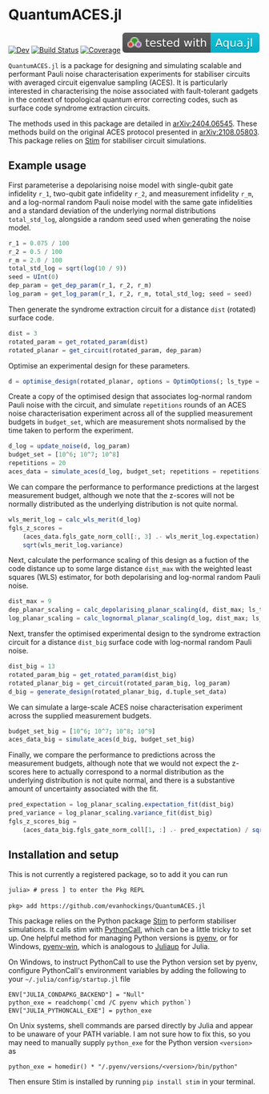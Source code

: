 # QuantumACES.jl

<!--[![Stable](https://img.shields.io/badge/docs-stable-blue.svg)](https://evanhockings.github.io/QuantumACES.jl/stable/)-->
[![Dev](https://img.shields.io/badge/docs-dev-blue.svg)](https://evanhockings.github.io/QuantumACES.jl/dev/)
[![Build Status](https://github.com/evanhockings/QuantumACES.jl/actions/workflows/CI.yml/badge.svg?branch=main)](https://github.com/evanhockings/QuantumACES.jl/actions/workflows/CI.yml?query=branch%3Amain)
[![Coverage](https://codecov.io/gh/evanhockings/QuantumACES.jl/branch/main/graph/badge.svg)](https://codecov.io/gh/evanhockings/QuantumACES.jl)
[![Aqua QA](https://raw.githubusercontent.com/JuliaTesting/Aqua.jl/master/badge.svg)](https://github.com/JuliaTesting/Aqua.jl)

`QuantumACES.jl` is a package for designing and simulating scalable and performant Pauli noise characterisation experiments for stabiliser circuits with averaged circuit eigenvalue sampling (ACES).
It is particularly interested in characterising the noise associated with fault-tolerant gadgets in the context of topological quantum error correcting codes, such as surface code syndrome extraction circuits.

The methods used in this package are detailed in [arXiv:2404.06545](https://arxiv.org/abs/2404.06545).<!--, and the code generating the data for this paper can be found in the `scalable_aces` folder on the [scalable_aces](https://github.com/evanhockings/QuantumACES.jl/tree/scalable_aces) branch.{:/comment}-->
These methods build on the original ACES protocol presented in [arXiv:2108.05803](https://arxiv.org/abs/2108.05803).
This package relies on [Stim](https://github.com/quantumlib/Stim) for stabiliser circuit simulations.

## Example usage

First parameterise a depolarising noise model with single-qubit gate infidelity `r_1`, two-qubit gate infidelity `r_2`, and measurement infidelity `r_m`, and a log-normal random Pauli noise model with the same gate infidelities and a standard deviation of the underlying normal distributions `total_std_log`, alongside a random seed used when generating the noise model.

```julia
r_1 = 0.075 / 100
r_2 = 0.5 / 100
r_m = 2.0 / 100
total_std_log = sqrt(log(10 / 9))
seed = UInt(0)
dep_param = get_dep_param(r_1, r_2, r_m)
log_param = get_log_param(r_1, r_2, r_m, total_std_log; seed = seed)
```

Then generate the syndrome extraction circuit for a distance `dist` (rotated) surface code.

```julia
dist = 3
rotated_param = get_rotated_param(dist)
rotated_planar = get_circuit(rotated_param, dep_param)
```

Optimise an experimental design for these parameters.

```julia
d = optimise_design(rotated_planar, options = OptimOptions(; ls_type = :wls, seed = seed))
```

Create a copy of the optimised design that associates log-normal random Pauli noise with the circuit, and simulate `repetitions` rounds of an ACES noise characterisation experiment across all of the supplied measurement budgets in `budget_set`, which are measurement shots normalised by the time taken to perform the experiment.

```julia
d_log = update_noise(d, log_param)
budget_set = [10^6; 10^7; 10^8]
repetitions = 20
aces_data = simulate_aces(d_log, budget_set; repetitions = repetitions)
```

We can compare the performance to performance predictions at the largest measurement budget, although we note that the z-scores will not be normally distributed as the underlying distribution is not quite normal.

```julia
wls_merit_log = calc_wls_merit(d_log)
fgls_z_scores =
    (aces_data.fgls_gate_norm_coll[:, 3] .- wls_merit_log.expectation) /
    sqrt(wls_merit_log.variance)
```

Next, calculate the performance scaling of this design as a fuction of the code distance up to some large distance `dist_max` with the weighted least squares (WLS) estimator, for both depolarising and log-normal random Pauli noise.

```julia
dist_max = 9
dep_planar_scaling = calc_depolarising_planar_scaling(d, dist_max; ls_type = :wls)
log_planar_scaling = calc_lognormal_planar_scaling(d_log, dist_max; ls_type = :wls, seed = seed)
```

Next, transfer the optimised experimental design to the syndrome extraction circuit for a distance `dist_big` surface code with log-normal random Pauli noise.

```julia
dist_big = 13
rotated_param_big = get_rotated_param(dist_big)
rotated_planar_big = get_circuit(rotated_param_big, log_param)
d_big = generate_design(rotated_planar_big, d.tuple_set_data)
```

We can simulate a large-scale ACES noise characterisation experiment across the supplied measurement budgets.

```julia
budget_set_big = [10^6; 10^7; 10^8; 10^9]
aces_data_big = simulate_aces(d_big, budget_set_big)
```

Finally, we compare the performance to predictions across the measurement budgets, although note that we would not expect the z-scores here to actually correspond to a normal distribution as the underlying distribution is not quite normal, and there is a substantive amount of uncertainty associated with the fit.

```julia
pred_expectation = log_planar_scaling.expectation_fit(dist_big)
pred_variance = log_planar_scaling.variance_fit(dist_big)
fgls_z_scores_big =
    (aces_data_big.fgls_gate_norm_coll[1, :] .- pred_expectation) / sqrt(pred_variance)
```

## Installation and setup

This is not currently a registered package, so to add it you can run

```
julia> # press ] to enter the Pkg REPL

pkg> add https://github.com/evanhockings/QuantumACES.jl
```

This package relies on the Python package [Stim](https://github.com/quantumlib/Stim) to perform stabiliser simulations.
It calls stim with [PythonCall](https://github.com/JuliaPy/PythonCall.jl), which can be a little tricky to set up.
One helpful method for managing Python versions is [pyenv](https://github.com/pyenv/pyenv), or for Windows, [pyenv-win](https://github.com/pyenv-win/pyenv-win), which is analogous to [Juliaup](https://github.com/JuliaLang/juliaup) for Julia.

On Windows, to instruct PythonCall to use the Python version set by pyenv, configure PythonCall's environment variables by adding the following to your `~/.julia/config/startup.jl` file

```
ENV["JULIA_CONDAPKG_BACKEND"] = "Null"
python_exe = readchomp(`cmd /C pyenv which python`)
ENV["JULIA_PYTHONCALL_EXE"] = python_exe
```

On Unix systems, shell commands are parsed directly by Julia and appear to be unaware of your PATH variable.
I am not sure how to fix this, so you may need to manually supply `python_exe` for the Python version `<version>` as

```
python_exe = homedir() * "/.pyenv/versions/<version>/bin/python"
```

Then ensure Stim is installed by running `pip install stim` in your terminal.
